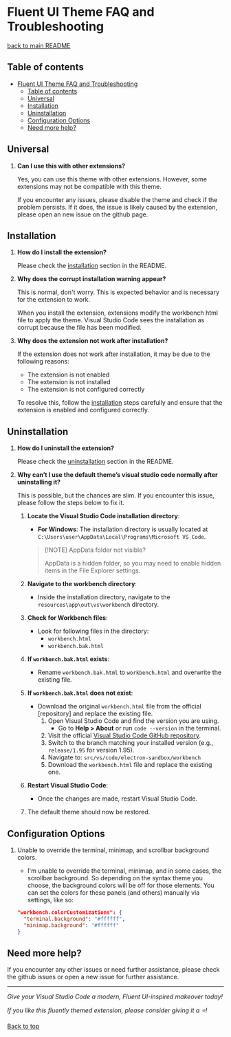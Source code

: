 # Fluent UI Theme FAQ and Troubleshooting

[back to main README](/README.md)

## Table of contents

-   [Fluent UI Theme FAQ and Troubleshooting](#fluent-ui-theme-faq-and-troubleshooting)
    -   [Table of contents](#table-of-contents)
    -   [Universal](#universal)
    -   [Installation](#installation)
    -   [Uninstallation](#uninstallation)
    -   [Configuration Options](#configuration-options)
    -   [Need more help?](#need-more-help)

## Universal

1.  **Can I use this with other extensions?**

    Yes, you can use this theme with other extensions. However, some extensions may not be
    compatible with this theme.

    If you encounter any issues, please disable the theme and check if the problem persists. If it
    does, the issue is likely caused by the extension, please open an new issue on the github page.

## Installation

1.  **How do I install the extension?**

    Please check the [installation](/README.md#installation) section in the README.

2.  **Why does the corrupt installation warning appear?**

    This is normal, don't worry. This is expected behavior and is necessary for the extension to
    work.

    When you install the extension, extensions modify the workbench html file to apply the theme.
    Visual Studio Code sees the installation as corrupt because the file has been modified.

3.  **Why does the extension not work after installation?**

    If the extension does not work after installation, it may be due to the following reasons:

    -   The extension is not enabled
    -   The extension is not installed
    -   The extension is not configured correctly

    To resolve this, follow the [installation](/README.md#installation) steps carefully and ensure
    that the extension is enabled and configured correctly.

## Uninstallation

1. **How do I uninstall the extension?**

    Please check the [uninstallation](/README.md#uninstallation) section in the README.

2. **Why can’t I use the default theme’s visual studio code normally after uninstalling it?**

    This is possible, but the chances are slim. If you encounter this issue, please follow the steps
    below to fix it.

    1. **Locate the Visual Studio Code installation directory**:

        - **For Windows**: The installation directory is usually located at
          `C:\Users\user\AppData\Local\Programs\Microsoft VS Code`.

        > [!NOTE] AppData folder not visible?
        >
        > AppData is a hidden folder, so you may need to enable hidden items in the File Explorer
        > settings.

    2. **Navigate to the workbench directory**:
        - Inside the installation directory, navigate to the `resources\app\out\vs\workbench`
          directory.
    3. **Check for Workbench files**:
        - Look for following files in the directory:
            - `workbench.html`
            - `workbench.bak.html`
    4. **If `workbench.bak.html` exists**:
        - Rename `workbench.bak.html` to `workbench.html` and overwrite the existing file.
    5. **If `workbench.bak.html` does not exist**:
        - Download the original `workbench.html` file from the official [repository] and replace the
          existing file.
            1. Open Visual Studio Code and find the version you are using.
                - Go to **Help > About** or run `code --version` in the terminal.
            2. Visit the official
               [Visual Studio Code GitHub repository](https://github.com/microsoft/vscode/).
            3. Switch to the branch matching your installed version (e.g., `release/1.95` for
               version 1.95).
            4. Navigate to: `src/vs/code/electron-sandbox/workbench`
            5. Download the `workbench.html` file and replace the existing one.
    6. **Restart Visual Studio Code**:
        - Once the changes are made, restart Visual Studio Code.
    7. The default theme should now be restored.

## Configuration Options

1. Unable to override the terminal, minimap, and scrollbar background colors.

    - I'm unable to override the terminal, minimap, and in some cases, the scrollbar background. So
      depending on the syntax theme you choose, the background colors will be off for those
      elements. You can set the colors for these panels (and others) manually via settings, like so:

    ```json
    "workbench.colorCustomizations": {
      "terminal.background": "#ffffff",
      "minimap.background": "#ffffff"
    }
    ```

## Need more help?

If you encounter any other issues or need further assistance, please check the github issues or open
a new issue for further assistance.

---

_Give your Visual Studio Code a modern, Fluent UI-inspired makeover today!_

_If you like this fluently themed extension, please consider giving it a ⭐!_

[Back to top](#fluent-ui-theme-faq-and-troubleshooting)

